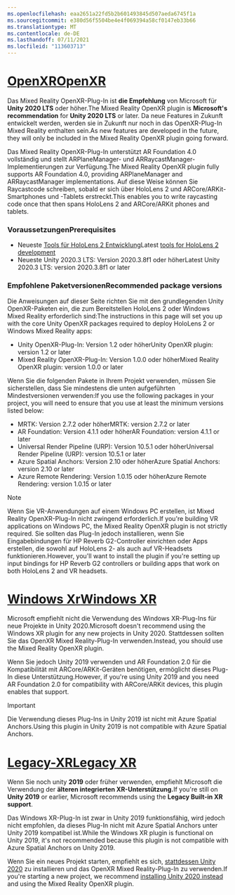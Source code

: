 ```yaml
---
ms.openlocfilehash: eaa2651a22fd5b2b601493845d507aeda6745f1a
ms.sourcegitcommit: e380d56f5504be4e4f069394a58cf0147eb33b66
ms.translationtype: MT
ms.contentlocale: de-DE
ms.lasthandoff: 07/11/2021
ms.locfileid: "113603713"
---
```

# <a name="openxr"></a>[<span data-ttu-id="77aa5-101">OpenXR</span><span class="sxs-lookup"><span data-stu-id="77aa5-101">OpenXR</span></span>](#tab/openxr)

<span data-ttu-id="77aa5-102">Das Mixed Reality OpenXR-Plug-In ist **die Empfehlung** von Microsoft für **Unity 2020 LTS** oder höher.</span><span class="sxs-lookup"><span data-stu-id="77aa5-102">The Mixed Reality OpenXR plugin is **Microsoft's recommendation** for **Unity 2020 LTS** or later.</span></span> <span data-ttu-id="77aa5-103">Da neue Features in Zukunft entwickelt werden, werden sie in Zukunft nur noch in das OpenXR-Plug-In Mixed Reality enthalten sein.</span><span class="sxs-lookup"><span data-stu-id="77aa5-103">As new features are developed in the future, they will only be included in the Mixed Reality OpenXR plugin going forward.</span></span>

<span data-ttu-id="77aa5-104">Das Mixed Reality OpenXR-Plug-In unterstützt AR Foundation 4.0 vollständig und stellt ARPlaneManager- und ARRaycastManager-Implementierungen zur Verfügung.</span><span class="sxs-lookup"><span data-stu-id="77aa5-104">The Mixed Reality OpenXR plugin fully supports AR Foundation 4.0, providing ARPlaneManager and ARRaycastManager implementations.</span></span> <span data-ttu-id="77aa5-105">Auf diese Weise können Sie Raycastcode schreiben, sobald er sich über HoloLens 2 und ARCore/ARKit-Smartphones und -Tablets erstreckt.</span><span class="sxs-lookup"><span data-stu-id="77aa5-105">This enables you to write raycasting code once that then spans HoloLens 2 and ARCore/ARKit phones and tablets.</span></span>

### <a name="prerequisites"></a><span data-ttu-id="77aa5-106">Voraussetzungen</span><span class="sxs-lookup"><span data-stu-id="77aa5-106">Prerequisites</span></span> 

* <span data-ttu-id="77aa5-107">Neueste [Tools für HoloLens 2 Entwicklung](../../../install-the-tools.md?tabs=unity#installation-checklist)</span><span class="sxs-lookup"><span data-stu-id="77aa5-107">Latest [tools for HoloLens 2 development](../../../install-the-tools.md?tabs=unity#installation-checklist)</span></span>
* <span data-ttu-id="77aa5-108">Neueste Unity 2020.3 LTS: Version 2020.3.8f1 oder höher</span><span class="sxs-lookup"><span data-stu-id="77aa5-108">Latest Unity 2020.3 LTS: version 2020.3.8f1 or later</span></span>

### <a name="recommended-package-versions"></a><span data-ttu-id="77aa5-109">Empfohlene Paketversionen</span><span class="sxs-lookup"><span data-stu-id="77aa5-109">Recommended package versions</span></span>

<span data-ttu-id="77aa5-110">Die Anweisungen auf dieser Seite richten Sie mit den grundlegenden Unity OpenXR-Paketen ein, die zum Bereitstellen HoloLens 2 oder Windows Mixed Reality erforderlich sind:</span><span class="sxs-lookup"><span data-stu-id="77aa5-110">The instructions in this page will set you up with the core Unity OpenXR packages required to deploy HoloLens 2 or Windows Mixed Reality apps:</span></span>

* <span data-ttu-id="77aa5-111">Unity OpenXR-Plug-In: Version 1.2 oder höher</span><span class="sxs-lookup"><span data-stu-id="77aa5-111">Unity OpenXR plugin: version 1.2 or later</span></span>
* <span data-ttu-id="77aa5-112">Mixed Reality OpenXR-Plug-In: Version 1.0.0 oder höher</span><span class="sxs-lookup"><span data-stu-id="77aa5-112">Mixed Reality OpenXR plugin: version 1.0.0 or later</span></span>

<span data-ttu-id="77aa5-113">Wenn Sie die folgenden Pakete in Ihrem Projekt verwenden, müssen Sie sicherstellen, dass Sie mindestens die unten aufgeführten Mindestversionen verwenden:</span><span class="sxs-lookup"><span data-stu-id="77aa5-113">If you use the following packages in your project, you will need to ensure that you use at least the minimum versions listed below:</span></span>

* <span data-ttu-id="77aa5-114">MRTK: Version 2.7.2 oder höher</span><span class="sxs-lookup"><span data-stu-id="77aa5-114">MRTK: version 2.7.2 or later</span></span>
* <span data-ttu-id="77aa5-115">AR Foundation: Version 4.1.1 oder höher</span><span class="sxs-lookup"><span data-stu-id="77aa5-115">AR Foundation: version 4.1.1 or later</span></span>
* <span data-ttu-id="77aa5-116">Universal Render Pipeline (URP): Version 10.5.1 oder höher</span><span class="sxs-lookup"><span data-stu-id="77aa5-116">Universal Render Pipeline (URP): version 10.5.1 or later</span></span>
* <span data-ttu-id="77aa5-117">Azure Spatial Anchors: Version 2.10 oder höher</span><span class="sxs-lookup"><span data-stu-id="77aa5-117">Azure Spatial Anchors: version 2.10 or later</span></span>
* <span data-ttu-id="77aa5-118">Azure Remote Rendering: Version 1.0.15 oder höher</span><span class="sxs-lookup"><span data-stu-id="77aa5-118">Azure Remote Rendering: version 1.0.15 or later</span></span>

> [!NOTE]
> <span data-ttu-id="77aa5-119">Wenn Sie VR-Anwendungen auf einem Windows PC erstellen, ist Mixed Reality OpenXR-Plug-In nicht zwingend erforderlich.</span><span class="sxs-lookup"><span data-stu-id="77aa5-119">If you're building VR applications on Windows PC, the Mixed Reality OpenXR plugin is not strictly required.</span></span> <span data-ttu-id="77aa5-120">Sie sollten das Plug-In jedoch installieren, wenn Sie Eingabebindungen für HP Reverb G2-Controller einrichten oder Apps erstellen, die sowohl auf HoloLens 2- als auch auf VR-Headsets funktionieren.</span><span class="sxs-lookup"><span data-stu-id="77aa5-120">However, you'll want to install the plugin if you're setting up input bindings for HP Reverb G2 controllers or building apps that work on both HoloLens 2 and VR headsets.</span></span>

# <a name="windows-xr"></a>[<span data-ttu-id="77aa5-121">Windows Xr</span><span class="sxs-lookup"><span data-stu-id="77aa5-121">Windows XR</span></span>](#tab/windowsxr)

<span data-ttu-id="77aa5-122">Microsoft empfiehlt nicht die Verwendung des Windows XR-Plug-Ins für neue Projekte in Unity 2020.</span><span class="sxs-lookup"><span data-stu-id="77aa5-122">Microsoft doesn't recommend using the Windows XR plugin for any new projects in Unity 2020.</span></span>  <span data-ttu-id="77aa5-123">Stattdessen sollten Sie das OpenXR Mixed Reality-Plug-In verwenden.</span><span class="sxs-lookup"><span data-stu-id="77aa5-123">Instead, you should use the Mixed Reality OpenXR plugin.</span></span>

<span data-ttu-id="77aa5-124">Wenn Sie jedoch Unity 2019 verwenden und AR Foundation 2.0 für die Kompatibilität mit ARCore/ARKit-Geräten benötigen, ermöglicht dieses Plug-In diese Unterstützung.</span><span class="sxs-lookup"><span data-stu-id="77aa5-124">However, if you're using Unity 2019 and you need AR Foundation 2.0 for compatibility with ARCore/ARKit devices, this plugin enables that support.</span></span>

> [!IMPORTANT]
> <span data-ttu-id="77aa5-125">Die Verwendung dieses Plug-Ins in Unity 2019 ist nicht mit Azure Spatial Anchors.</span><span class="sxs-lookup"><span data-stu-id="77aa5-125">Using this plugin in Unity 2019 is not compatible with Azure Spatial Anchors.</span></span>

# <a name="legacy-xr"></a>[<span data-ttu-id="77aa5-126">Legacy-XR</span><span class="sxs-lookup"><span data-stu-id="77aa5-126">Legacy XR</span></span>](#tab/legacy)

<span data-ttu-id="77aa5-127">Wenn Sie noch unity **2019** oder früher verwenden, empfiehlt Microsoft die Verwendung der **älteren integrierten XR-Unterstützung.**</span><span class="sxs-lookup"><span data-stu-id="77aa5-127">If you're still on **Unity 2019** or earlier, Microsoft recommends using the **Legacy Built-in XR support**.</span></span>

<span data-ttu-id="77aa5-128">Das Windows XR-Plug-In ist zwar in Unity 2019 funktionsfähig, wird jedoch nicht empfohlen, da dieses Plug-In nicht mit Azure Spatial Anchors unter Unity 2019 kompatibel ist.</span><span class="sxs-lookup"><span data-stu-id="77aa5-128">While the Windows XR plugin is functional on Unity 2019, it's not recommended because this plugin is not compatible with Azure Spatial Anchors on Unity 2019.</span></span>

<span data-ttu-id="77aa5-129">Wenn Sie ein neues Projekt starten, empfiehlt es sich, [stattdessen Unity 2020](../../choosing-unity-version.md) zu installieren und das OpenXR Mixed Reality-Plug-In zu verwenden.</span><span class="sxs-lookup"><span data-stu-id="77aa5-129">If you're starting a new project, we recommend [installing Unity 2020 instead](../../choosing-unity-version.md) and using the Mixed Reality OpenXR plugin.</span></span>
